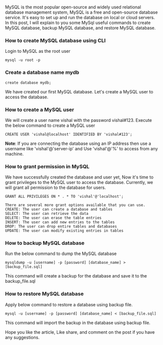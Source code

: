 MySQL is the most popular open-source and widely used relational database management system, MySQL is a free and open-source database service. It's easy to set up and run the database on local or cloud servers. In this post, I will explain to you some MySql useful commands to create MySQL database, backup MySQL database, and restore MySQL database.


### How to create MySQL database using CLI

Login to MySQL as the root  user
```
mysql -u root -p
```

### Create a database name mydb
```
create database mydb;
```
We have created our first MySQL database. Let's create a MySQL user to access the database.


### How to create a MySQL user
We will create a user name vishal with the password vishal#123. Execute the below command to create a MySQL user
```
CREATE USER 'vishal@localhost' IDENTIFIED BY 'vishal#123';
```
**Note**: If you are connecting the database using an IP address then use a username like 'vishal'@'server-ip' and Use 'vishal'@'%' to access from any machine.


### How to grant permission in MySQL
We have successfully created the database and user yet, Now it's time to grant privileges to the MySQL user to access the database. Currently, we will grant all permission to the database for users.
```
GRANT ALL PRIVILEGES ON * . * TO 'vishal'@'localhost';
```
```
There are several more grant options available that you can use.
CREATE: The user can create a database and tables
SELECT: The user can retrieve the data
DELETE: The user can erase the table entries
INSERT: The user can add new entries to the tables
DROP: The user can drop entire tables and databases
UPDATE: The user can modify existing entries in tables
```

### How to backup MySQL database
Run the below command to dump the MySQL database
```
mysqldump -u [username] -p [password] [database_name] > [backup_file.sql]
```
This command will create a backup for the database and save it to the backup_file.sql


### How to restore MySQL database
Apply below command to restore a database using backup file.
```
mysql -u [username] -p [password] [database_name] < [backup_file.sql]
```
This command will import the backup in the database using backup file.

Hope you like the article, Like share, and comment on the post if you have any suggestions. 
